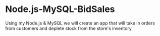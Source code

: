 # Node.js-MySQL-BidSales
Using my Node.js &amp; MySQL we will create an app that will take in orders from customers and deplete stock from the store's inventory
